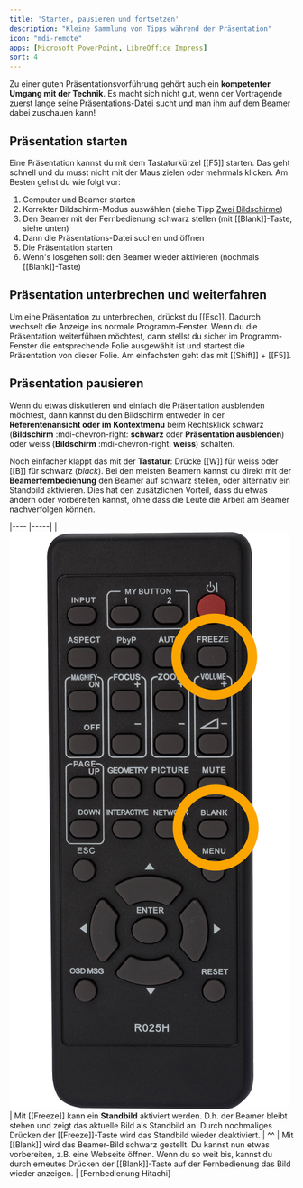 ```yaml
---
title: 'Starten, pausieren und fortsetzen'
description: "Kleine Sammlung von Tipps während der Präsentation"
icon: "mdi-remote"
apps: [Microsoft PowerPoint, LibreOffice Impress]
sort: 4
---
```




Zu einer guten Präsentationsvorführung gehört auch ein **kompetenter Umgang mit der Technik**. Es macht sich nicht gut, wenn der Vortragende zuerst lange seine Präsentations-Datei sucht und man ihm auf dem Beamer dabei zuschauen kann!

## Präsentation starten
Eine Präsentation kannst du mit dem Tastaturkürzel [[F5]] starten. Das geht schnell und du musst nicht mit der Maus zielen oder mehrmals klicken. Am Besten gehst du wie folgt vor:

1. Computer und Beamer starten
2. Korrekter Bildschirm-Modus auswählen (siehe Tipp [Zwei Bildschirme](../zwei-bildschirme))
3. Den Beamer mit der Fernbedienung schwarz stellen (mit [[Blank]]-Taste, siehe unten)
4. Dann die Präsentations-Datei suchen und öffnen
5. Die Präsentation starten
6. Wenn's losgehen soll: den Beamer wieder aktivieren (nochmals [[Blank]]-Taste)

## Präsentation unterbrechen und weiterfahren
Um eine Präsentation zu unterbrechen, drückst du [[Esc]]. Dadurch wechselt die Anzeige ins normale Programm-Fenster. Wenn du die Präsentation weiterführen möchtest, dann stellst du sicher im Programm-Fenster die entsprechende Folie ausgewählt ist und startest die Präsentation von dieser Folie. Am einfachsten geht das mit [[Shift]] + [[F5]].

## Präsentation pausieren
Wenn du etwas diskutieren und einfach die Präsentation ausblenden möchtest, dann kannst du den Bildschirm entweder in der **Referentenansicht oder im Kontextmenu** beim Rechtsklick schwarz (__Bildschirm__ :mdi-chevron-right: __schwarz__ oder __Präsentation ausblenden__) oder weiss (__Bildschirm__ :mdi-chevron-right: __weiss__) schalten.

Noch einfacher klappt das mit der **Tastatur**: Drücke [[W]] für weiss oder [[B]] für schwarz (*black*).
Bei den meisten Beamern kannst du direkt mit der **Beamerfernbedienung** den Beamer auf schwarz stellen, oder alternativ ein Standbild aktivieren. Dies hat den zusätzlichen Vorteil, dass du etwas ändern oder vorbereiten kannst, ohne dass die Leute die Arbeit am Beamer nachverfolgen können.



|---- |-----|
| ![Fernbedienung Hitachi](./images/remote.png) |  Mit [[Freeze]] kann ein **Standbild** aktiviert werden. D.h. der Beamer bleibt stehen und zeigt das aktuelle Bild als Standbild an. Durch nochmaliges Drücken der [[Freeze]]-Taste wird das Standbild wieder deaktiviert.
| ^^   | Mit [[Blank]] wird das Beamer-Bild schwarz gestellt. Du kannst nun etwas vorbereiten, z.B. eine Webseite öffnen. Wenn du so weit bis, kannst du durch erneutes Drücken der [[Blank]]-Taste auf der Fernbedienung das Bild wieder anzeigen.    |
[Fernbedienung Hitachi]

